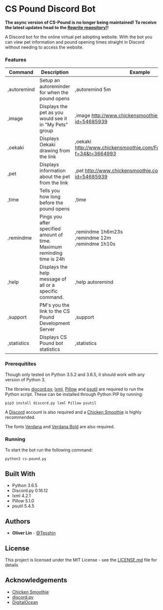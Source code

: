 # CS Pound Discord Bot

**The async version of CS-Pound is no longer being maintained! To receive the latest updates head to the [Rewrite repository!](https://github.com/Tesshin/CS-Pound)!**

A Discord bot for the online virtual pet adopting website. With the bot you can view pet information and pound opening times straight in Discord without needing to access the website.

### Features

| Command       | Description                                                               | Example                                                                       |
|-------------  |-------------------------------------------------------------------------  |---------------------------------------------------------------------------    |
| ,autoremind   | Setup an autoreminder for when the pound opens                            | ,autoremind 5m                                                                |
| ,image        | Displays the pet as you would see it in "My Pets" group                   | ,image http://www.chickensmoothie.com/viewpet.php?id=54685939                 |
| ,oekaki       | Displays Oekaki drawing from the link                                     | ,oekaki http://www.chickensmoothie.com/Forum/viewtopic.php?f=34&t=3664993     |
| ,pet          | Displays information about the pet from the link                          | ,pet http://www.chickensmoothie.com/viewpet.php?id=54685939                   |
| ,time         | Tells you how long before the pound opens                                 | ,time                                                                         |
| ,remindme     | Pings you after specified amount of time. Maximum reminding time is 24h   | ,remindme 1h6m23s<br>,remindme 12m<br>,remindme 1h10s                         |
| ,help         | Displays the help message of all or a specific command.                   | ,help autoremind                                                              |
| ,support      | PM's you the link to the CS Pound Development Server                      | ,support                                                                      |
| ,statistics   | Displays CS Pound bot statistics                                          | ,statistics                                                                   |

### Prerequitites

Though only tested on Python 3.5.2 and 3.6.5, it should work with any version of Python 3.

The libraries [discord.py](https://github.com/Rapptz/discord.py), [lxml](http://lxml.de), [Pillow](http://python-pillow.org) and [psutil](https://github.com/giampaolo/psutil) are required to run the Python script. These can be installed through Python PIP by running:
```bash
pip3 install discord.py lxml Pillow psutil
```

A [Discord](https://discordapp.com) account is also required and a [Chicken Smoothie](https://www.chickensmoothie.com) is highly recommended.

The fonts [Verdana](https://docs.microsoft.com/en-us/typography/font-list/verdana#verdana) and [Verdana Bold](https://docs.microsoft.com/en-us/typography/font-list/verdana#verdana-bold) are also required.

### Running

To start the bot run the following command:
```bash
python3 cs-pound.py
```

## Built With

* Python 3.6.5
* Discord.py 0.16.12
* lxml 4.2.1
* Pillow 5.1.0
* psutil 5.4.5

## Authors

* **Oliver Lin** - [@Tesshin](https://github.com/Tesshin)

## License

This project is licensed under the MIT License - see the [LICENSE.md](LICENSE) file for details

## Acknowledgements

* [Chicken Smoothie](http://www.chickensmoothie.com)
* [discord.py](https://github.com/Rapptz/discord.py)
* [DigitalOcean](https://www.digitalocean.com)
